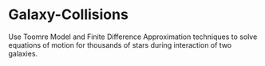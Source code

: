 # Galaxy-Collisions
Use Toomre Model and Finite Difference Approximation techniques to solve equations of motion for thousands of stars during interaction of two galaxies. 
